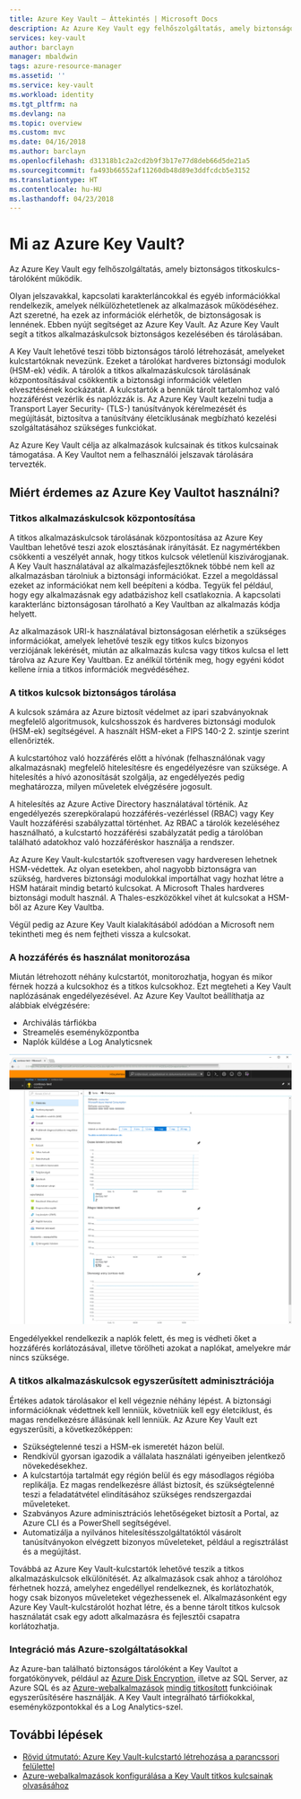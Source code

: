 ```yaml
---
title: Azure Key Vault – Áttekintés | Microsoft Docs
description: Az Azure Key Vault egy felhőszolgáltatás, amely biztonságos titkoskulcs-tárolóként működik.
services: key-vault
author: barclayn
manager: mbaldwin
tags: azure-resource-manager
ms.assetid: ''
ms.service: key-vault
ms.workload: identity
ms.tgt_pltfrm: na
ms.devlang: na
ms.topic: overview
ms.custom: mvc
ms.date: 04/16/2018
ms.author: barclayn
ms.openlocfilehash: d31318b1c2a2cd2b9f3b17e77d8deb66d5de21a5
ms.sourcegitcommit: fa493b66552af11260db48d89e3ddfcdcb5e3152
ms.translationtype: HT
ms.contentlocale: hu-HU
ms.lasthandoff: 04/23/2018
---
```

# <a name="what-is-azure-key-vault"></a>Mi az Azure Key Vault?

Az Azure Key Vault egy felhőszolgáltatás, amely biztonságos titkoskulcs-tárolóként működik.

Olyan jelszavakkal, kapcsolati karakterláncokkal és egyéb információkkal rendelkezik, amelyek nélkülözhetetlenek az alkalmazások működéséhez. Azt szeretné, ha ezek az információk elérhetők, de biztonságosak is lennének. Ebben nyújt segítséget az Azure Key Vault. Az Azure Key Vault segít a titkos alkalmazáskulcsok biztonságos kezelésében és tárolásában.

A Key Vault lehetővé teszi több biztonságos tároló létrehozását, amelyeket kulcstartóknak nevezünk. Ezeket a tárolókat hardveres biztonsági modulok (HSM-ek) védik. A tárolók a titkos alkalmazáskulcsok tárolásának központosításával csökkentik a biztonsági információk véletlen elvesztésének kockázatát. A kulcstartók a bennük tárolt tartalomhoz való hozzáférést vezérlik és naplózzák is. Az Azure Key Vault kezelni tudja a Transport Layer Security- (TLS-) tanúsítványok kérelmezését és megújítását, biztosítva a tanúsítvány életciklusának megbízható kezelési szolgáltatásához szükséges funkciókat.

 Az Azure Key Vault célja az alkalmazások kulcsainak és titkos kulcsainak támogatása. A Key Vaultot nem a felhasználói jelszavak tárolására tervezték.

## <a name="why-use-azure-key-vault"></a>Miért érdemes az Azure Key Vaultot használni?

### <a name="centralize-application-secrets"></a>Titkos alkalmazáskulcsok központosítása

A titkos alkalmazáskulcsok tárolásának központosítása az Azure Key Vaultban lehetővé teszi azok elosztásának irányítását. Ez nagymértékben csökkenti a veszélyét annak, hogy titkos kulcsok véletlenül kiszivárogjanak. A Key Vault használatával az alkalmazásfejlesztőknek többé nem kell az alkalmazásban tárolniuk a biztonsági információkat. Ezzel a megoldással ezeket az információkat nem kell beépíteni a kódba. Tegyük fel például, hogy egy alkalmazásnak egy adatbázishoz kell csatlakoznia. A kapcsolati karakterlánc biztonságosan tárolható a Key Vaultban az alkalmazás kódja helyett.

Az alkalmazások URI-k használatával biztonságosan elérhetik a szükséges információkat, amelyek lehetővé teszik egy titkos kulcs bizonyos verziójának lekérését, miután az alkalmazás kulcsa vagy titkos kulcsa el lett tárolva az Azure Key Vaultban. Ez anélkül történik meg, hogy egyéni kódot kellene írnia a titkos információk megvédéséhez.

### <a name="securely-store-secrets"></a>A titkos kulcsok biztonságos tárolása

A kulcsok számára az Azure biztosít védelmet az ipari szabványoknak megfelelő algoritmusok, kulcshosszok és hardveres biztonsági modulok (HSM-ek) segítségével. A használt HSM-eket a FIPS 140-2 2. szintje szerint ellenőrizték.

A kulcstartóhoz való hozzáférés előtt a hívónak (felhasználónak vagy alkalmazásnak) megfelelő hitelesítésre és engedélyezésre van szüksége. A hitelesítés a hívó azonosítását szolgálja, az engedélyezés pedig meghatározza, milyen műveletek elvégzésére jogosult.

A hitelesítés az Azure Active Directory használatával történik. Az engedélyezés szerepköralapú hozzáférés-vezérléssel (RBAC) vagy Key Vault hozzáférési szabályzattal történhet. Az RBAC a tárolók kezeléséhez használható, a kulcstartó hozzáférési szabályzatát pedig a tárolóban található adatokhoz való hozzáféréskor használja a rendszer.

Az Azure Key Vault-kulcstartók szoftveresen vagy hardveresen lehetnek HSM-védettek. Az olyan esetekben, ahol nagyobb biztonságra van szükség, hardveres biztonsági modulokkal importálhat vagy hozhat létre a HSM határait mindig betartó kulcsokat. A Microsoft Thales hardveres biztonsági modult használ. A Thales-eszközökkel vihet át kulcsokat a HSM-ből az Azure Key Vaultba.

Végül pedig az Azure Key Vault kialakításából adódóan a Microsoft nem tekintheti meg és nem fejtheti vissza a kulcsokat.

### <a name="monitor-access-and-use"></a>A hozzáférés és használat monitorozása

Miután létrehozott néhány kulcstartót, monitorozhatja, hogyan és mikor férnek hozzá a kulcsokhoz és a titkos kulcsokhoz. Ezt megteheti a Key Vault naplózásának engedélyezésével. Az Azure Key Vaultot beállíthatja az alábbiak elvégzésére:

- Archiválás tárfiókba
- Streamelés eseményközpontba
- Naplók küldése a Log Analyticsnek

![Egy kulcstartó tulajdonságait mutató oldal](./media/key-vault-overview/key-vault-overview.png)

Engedélyekkel rendelkezik a naplók felett, és meg is védheti őket a hozzáférés korlátozásával, illetve törölheti azokat a naplókat, amelyekre már nincs szüksége.

### <a name="simplified-administration-of-application-secrets"></a>A titkos alkalmazáskulcsok egyszerűsített adminisztrációja

Értékes adatok tárolásakor el kell végeznie néhány lépést. A biztonsági információknak védettnek kell lenniük, követniük kell egy életciklust, és magas rendelkezésre állásúnak kell lenniük. Az Azure Key Vault ezt egyszerűsíti, a következőképpen:

- Szükségtelenné teszi a HSM-ek ismeretét házon belül.
- Rendkívül gyorsan igazodik a vállalata használati igényeiben jelentkező növekedésekhez.
- A kulcstartója tartalmát egy régión belül és egy másodlagos régióba replikálja. Ez magas rendelkezésre állást biztosít, és szükségtelenné teszi a feladatátvétel elindításához szükséges rendszergazdai műveleteket.
- Szabványos Azure adminisztrációs lehetőségeket biztosít a Portal, az Azure CLI és a PowerShell segítségével.
- Automatizálja a nyilvános hitelesítésszolgáltatóktól vásárolt tanúsítványokon elvégzett bizonyos műveleteket, például a regisztrálást és a megújítást.

Továbbá az Azure Key Vault-kulcstartók lehetővé teszik a titkos alkalmazáskulcsok elkülönítését. Az alkalmazások csak ahhoz a tárolóhoz férhetnek hozzá, amelyhez engedéllyel rendelkeznek, és korlátozhatók, hogy csak bizonyos műveleteket végezhessenek el. Alkalmazásonként egy Azure Key Vault-kulcstárolót hozhat létre, és a benne tárolt titkos kulcsok használatát csak egy adott alkalmazásra és fejlesztői csapatra korlátozhatja.

### <a name="integrate-with-other-azure-services"></a>Integráció más Azure-szolgáltatásokkal

Az Azure-ban található biztonságos tárolóként a Key Vaultot a forgatókönyvek, például az [Azure Disk Encryption](../security/azure-security-disk-encryption.md), illetve az SQL Server, az Azure SQL és az [Azure-webalkalmazások]( https://docs.microsoft.com/azure/app-service/web-sites-purchase-ssl-web-site) [mindig titkosított]( https://docs.microsoft.com/sql/relational-databases/security/encryption/always-encrypted-database-engine) funkcióinak egyszerűsítésére használják. A Key Vault integrálható tárfiókokkal, eseményközpontokkal és a Log Analytics-szel.

## <a name="next-steps"></a>További lépések

- [Rövid útmutató: Azure Key Vault-kulcstartó létrehozása a parancssori felülettel](quick-create-cli.md)
- [Azure-webalkalmazások konfigurálása a Key Vault titkos kulcsainak olvasásához](tutorial-web-application-keyvault.md)